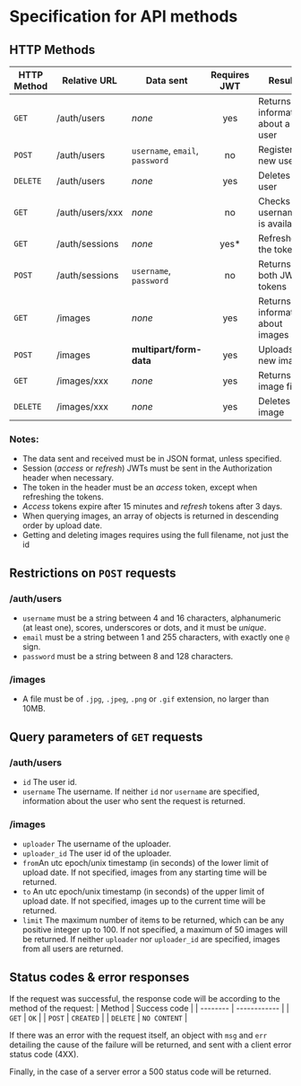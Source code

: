 # Specification for API methods

## HTTP Methods

| HTTP Method | Relative URL    | Data sent                       | Requires JWT | Result                           | Data received                                              |
| ----------- | --------------- | ------------------------------- | :----------: | -------------------------------- | ---------------------------------------------------------- |
| `GET`       | /auth/users     | _none_                          |     yes      | Returns information about a user | user_id, username                                          |
| `POST`      | /auth/users     | `username`, `email`, `password` |      no      | Registers a new user             | `user_id`                                                  |
| `DELETE`    | /auth/users     | _none_                          |     yes      | Deletes a user                   | _none_                                                     |
| `GET`       | /auth/users/xxx | _none_                          |      no      | Checks if username is available  | `available`                                                |
| `GET`       | /auth/sessions  | _none_                          |     yes*     | Refreshes the tokens             | `access_token`, `refresh_token`                            |
| `POST`      | /auth/sessions  | `username`, `password`          |      no      | Returns both JWT tokens          | `access_token`, `refresh_token`                            |
| `GET`       | /images         | _none_                          |     yes      | Returns information about images | [`filename`, `uploader`, `upload_date`, `width`, `height`] |
| `POST`      | /images         | **multipart/form-data**         |     yes      | Uploads a new image              | `filename`                                                 |
| `GET`       | /images/xxx     | _none_                          |     yes      | Returns an image file            | **image/[jpg, png, gif]**                                  |
| `DELETE`    | /images/xxx     | _none_                          |     yes      | Deletes an image                 | _none_                                                     |


### Notes:
* The data sent and received must be in JSON format, unless specified.
* Session (*access* or *refresh*) JWTs must be sent in the Authorization header when necessary.
* The token in the header must be an *access* token, except when refreshing the tokens.
* *Access* tokens expire after 15 minutes and *refresh* tokens after 3 days.
* When querying images, an array of objects is returned in descending order by upload date.
* Getting and deleting images requires using the full filename, not just the id

## Restrictions on `POST` requests

### /auth/users
* `username` must be a string between 4 and 16 characters, alphanumeric (at least one), scores, underscores or dots, and it must be *unique*.
* `email` must be a string between 1 and 255 characters, with exactly one `@` sign.
* `password` must be a string between 8 and 128 characters.

### /images
* A file must be of `.jpg`, `.jpeg`, `.png` or `.gif` extension, no larger than 10MB.

## Query parameters of `GET` requests

### /auth/users
* `id` The user id.
* `username` The username.
If neither `id` nor `username` are specified, information about the user who sent the request is returned.

### /images
* `uploader` The username of the uploader.
* `uploader_id` The user id of the uploader.
* `from`An utc epoch/unix timestamp (in seconds) of the lower limit of upload date. If not specified, images from any starting time will be returned.
* `to` An utc epoch/unix timestamp (in seconds) of the upper limit of upload date. If not specified, images up to the current time will be returned.
* `limit` The maximum number of items to be returned, which can be any positive integer up to 100. If not specified, a maximum of 50 images will be returned.
If neither `uploader` nor `uploader_id` are specified, images from all users are returned.

## Status codes & error responses
If the request was successful, the response code will be according to the method of the request:
| Method   | Success code |
| -------- | ------------ |
| `GET`    | `OK`         |
| `POST`   | `CREATED`    |
| `DELETE` | `NO CONTENT` |

If there was an error with the request itself, an object with `msg` and `err` detailing the cause of the failure will be returned, and sent with a client error status code (4XX).

Finally, in the case of a server error a 500 status code will be returned.
